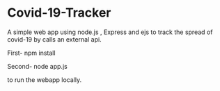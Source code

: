# Covid-19-Tracker
A simple web app using node.js , Express and ejs to track the spread of covid-19 by calls an external api.

First- npm install

Second- node app.js 

to run the webapp locally.
